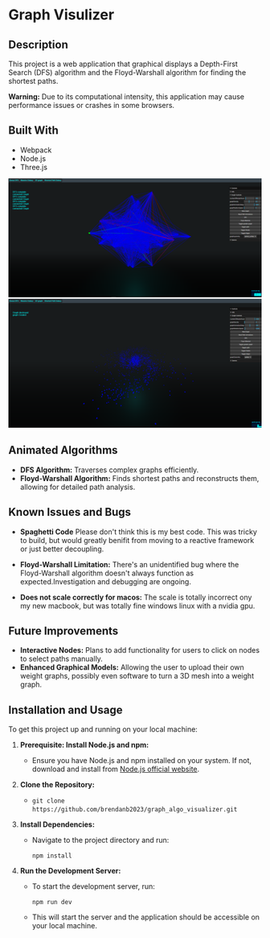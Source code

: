 # Graph Visulizer

## Description

This project is a web application that graphical displays a Depth-First Search (DFS) algorithm and the Floyd-Warshall algorithm for finding the shortest paths.

**Warning:** Due to its computational intensity, this application may cause performance issues or crashes in some browsers.

## Built With

- Webpack
- Node.js
- Three.js

![Screenshot of Application](screenshots/graph_sim_cap.png)
![Screenshot of Application](screenshots/graph_sim_cap4.png)

## Animated Algorithms

- **DFS Algorithm:** Traverses complex graphs efficiently.
- **Floyd-Warshall Algorithm:** Finds shortest paths and reconstructs them, allowing for detailed path analysis.

## Known Issues and Bugs
- **Spaghetti Code** Please don't think this is my best code. This was tricky to build, but would greatly benifit from moving to a reactive framework or just better decoupling.

- **Floyd-Warshall Limitation:** There's an unidentified bug where the Floyd-Warshall algorithm doesn't always function as expected.Investigation and debugging are ongoing.

- **Does not scale correctly for macos:** The scale is totally incorrect ony my new macbook, but was totally fine windows linux with a nvidia gpu.

## Future Improvements

- **Interactive Nodes:** Plans to add functionality for users to click on nodes to select paths manually.
- **Enhanced Graphical Models:** Allowing the user to upload their own weight graphs, possibly even software to turn a 3D mesh into a weight graph.

## Installation and Usage

To get this project up and running on your local machine:

1. **Prerequisite: Install Node.js and npm:**
   - Ensure you have Node.js and npm installed on your system. If not, download and install from [Node.js official website](https://nodejs.org/).

2. **Clone the Repository:**
   - `git clone https://github.com/brendanb2023/graph_algo_visualizer.git`

3. **Install Dependencies:**
   - Navigate to the project directory and run:
     ```
     npm install
     ```

4. **Run the Development Server:**
   - To start the development server, run:
     ```
     npm run dev
     ```
   - This will start the server and the application should be accessible on your local machine.

